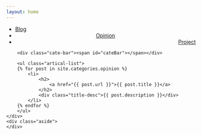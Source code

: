 ```yaml
---
layout: home
---
```


<div class="index-content opinion">
    <div class="section">
        <ul class="artical-cate">
            <li><a href="/tangblog"><span>Blog</span></a></li>
            <li class="on" style="text-align:center"><a href="./opinion"><span>Opinion</span></a></li>
            <li style="text-align:right"><a href="./project"><span>Project</span></a></li>
        </ul>

        <div class="cate-bar"><span id="cateBar"></span></div>

        <ul class="artical-list">
        {% for post in site.categories.opinion %}
            <li>
                <h2>
                    <a href="{{ post.url }}">{{ post.title }}</a>
                </h2>
                <div class="title-desc">{{ post.description }}</div>
            </li>
        {% endfor %}
        </ul>
    </div>
    <div class="aside">
    </div>
</div>
